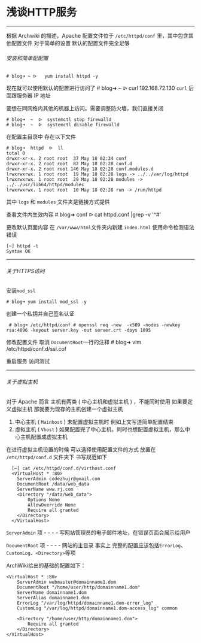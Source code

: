 # 浅谈HTTP服务

---

根据 Archwiki 的描述，Apache 配置文件位于 `/etc/httpd/conf` 里，其中包含其他配置文件  对于简单的设置 默认的配置文件完全足够

###### 安装和简单配配置

    # blog➜ ~ ᐅ   yum install httpd -y
现在就可以使用默认的配置进行访问了
    # blog➜  ~  ᐅ  curl 192.168.72.130
 `curl`  后面跟服务器 IP 地址

要想在同网络内其他的机器上访问。需要调整防火墙，我们直接关闭

    # blog➜  ~  ᐅ  systemctl stop firewalld
    # blog➜  ~  ᐅ  systemctl disable firewalld
在配置主目录中 存在以下文件

    # blog➜  httpd  ᐅ  ll
    total 0
    drwxr-xr-x. 2 root root  37 May 18 02:34 conf
    drwxr-xr-x. 2 root root  82 May 18 02:28 conf.d
    drwxr-xr-x. 2 root root 146 May 18 02:28 conf.modules.d
    lrwxrwxrwx. 1 root root  19 May 18 02:28 logs -> ../../var/log/httpd
    lrwxrwxrwx. 1 root root  29 May 18 02:28 modules -> ../../usr/lib64/httpd/modules
    lrwxrwxrwx. 1 root root  10 May 18 02:28 run -> /run/httpd
其中 `logs` 和 `modules` 文件夹是链接方式提供

查看文件内生效内容
    # blog➜  conf  ᐅ  cat httpd.conf |grep -v '^#'

更改默认页面内容  在 `/var/www/html`文件夹内新建 `index.html`
使用命令检测语法错误

    [~] httpd -t                                                                                          
    Syntax OK
---
###### 关于HTTPS访问
安装`mod_ssl`

    # blog➜ yum install mod_ssl -y

创建一个私钥并自己签名认证

     # blog➜ /etc/httpd/conf # openssl req -new  -x509 -nodes -newkey  rsa:4096 -keyout server.key -out server.crt -days 1095

修改配置文件  取消 `DocumentRoot`一行的注释
     # blog➜ vim /etc/httpd/conf.d/ssl.cof

重启服务  访问测试

---

###### 关于虚拟主机
对于 Apache 而言 主机有两类 ( 中心主机和虚拟主机 ) ，不能同时使用 如果要定义虚拟主机 那就要为现存的主机创建一个虚拟主机

1. 中心主机 ( ` Mainhost ` ) 未配置虚拟主机时 例如上文写道简单配置结束
2. 虚拟主机  ( ` Vhost ` ) 如果配置完了中心主机，同时也想配置虚拟主机，那么中心主机配置成虚拟主机

在进行虚拟主机设置的时候 可以选择使用配置文件的方式  放置在 ` /etc/httpd/conf.d ` 文件夹下
书写规范如下


      [~] cat /etc/httpd/conf.d/virthost.conf             
      <VirtualHost * :80>
      	ServerAdmin codezhujr@gmail.com
      	DocumentRoot /data/web_data
      	ServerName www.rj.com
      	<Directory "/data/web_data">
      		Options None
      		AllowOverride None
      		Require all granted
      	</Directory>
      </VirtualHost>

`ServerAdmin`  项 - - - - 写网站管理员的电子邮件地址，在错误页面会展示给用户

`DocumentRoot`  项 - - - - 网站的主目录
事实上  完整的配置应该包括`ErrorLog`、 `CustomLog`、`<Directory>`等项

ArchWiki给出的基础的配置如下：

    <VirtualHost * :80>
        ServerAdmin webmaster@domainname1.dom
        DocumentRoot "/home/user/http/domainname1.dom"
        ServerName domainname1.dom
        ServerAlias domainname1.dom
        ErrorLog "/var/log/httpd/domainname1.dom-error_log"
        CustomLog "/var/log/httpd/domainname1.dom-access_log" common

        <Directory "/home/user/http/domainname1.dom">
            Require all granted
        </Directory>
    </VirtualHost>
